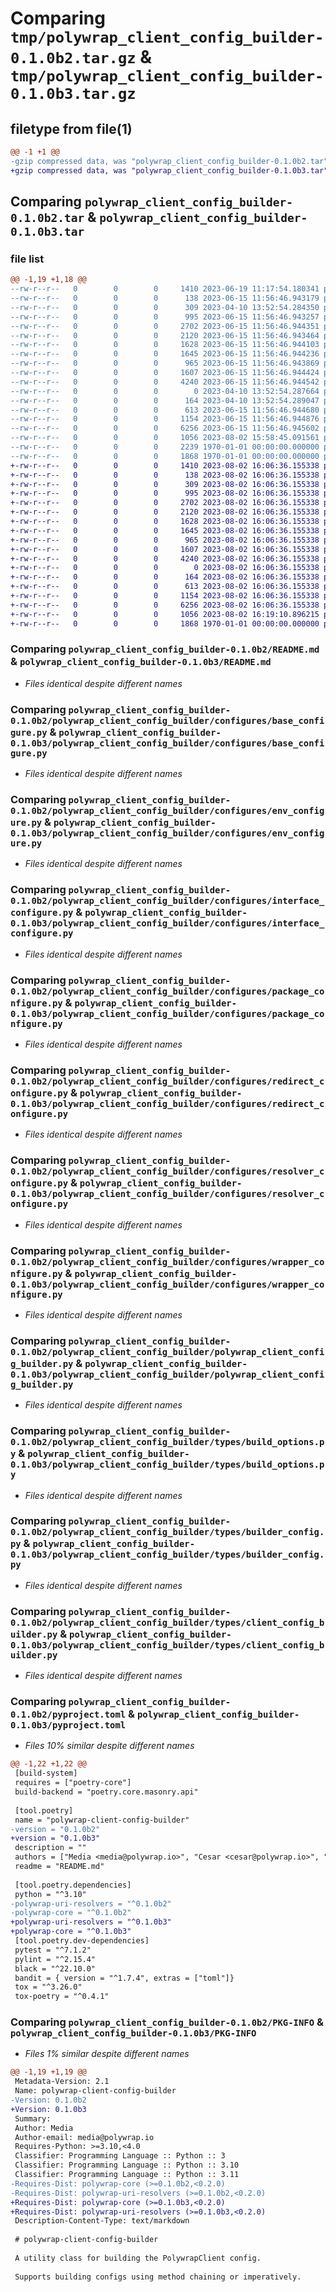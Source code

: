 # Comparing `tmp/polywrap_client_config_builder-0.1.0b2.tar.gz` & `tmp/polywrap_client_config_builder-0.1.0b3.tar.gz`

## filetype from file(1)

```diff
@@ -1 +1 @@
-gzip compressed data, was "polywrap_client_config_builder-0.1.0b2.tar", max compression
+gzip compressed data, was "polywrap_client_config_builder-0.1.0b3.tar", max compression
```

## Comparing `polywrap_client_config_builder-0.1.0b2.tar` & `polywrap_client_config_builder-0.1.0b3.tar`

### file list

```diff
@@ -1,19 +1,18 @@
--rw-r--r--   0        0        0     1410 2023-06-19 11:17:54.180341 polywrap_client_config_builder-0.1.0b2/README.md
--rw-r--r--   0        0        0      138 2023-06-15 11:56:46.943179 polywrap_client_config_builder-0.1.0b2/polywrap_client_config_builder/__init__.py
--rw-r--r--   0        0        0      309 2023-04-10 13:52:54.284350 polywrap_client_config_builder-0.1.0b2/polywrap_client_config_builder/configures/__init__.py
--rw-r--r--   0        0        0      995 2023-06-15 11:56:46.943257 polywrap_client_config_builder-0.1.0b2/polywrap_client_config_builder/configures/base_configure.py
--rw-r--r--   0        0        0     2702 2023-06-15 11:56:46.944351 polywrap_client_config_builder-0.1.0b2/polywrap_client_config_builder/configures/env_configure.py
--rw-r--r--   0        0        0     2120 2023-06-15 11:56:46.943464 polywrap_client_config_builder-0.1.0b2/polywrap_client_config_builder/configures/interface_configure.py
--rw-r--r--   0        0        0     1628 2023-06-15 11:56:46.944103 polywrap_client_config_builder-0.1.0b2/polywrap_client_config_builder/configures/package_configure.py
--rw-r--r--   0        0        0     1645 2023-06-15 11:56:46.944236 polywrap_client_config_builder-0.1.0b2/polywrap_client_config_builder/configures/redirect_configure.py
--rw-r--r--   0        0        0      965 2023-06-15 11:56:46.943869 polywrap_client_config_builder-0.1.0b2/polywrap_client_config_builder/configures/resolver_configure.py
--rw-r--r--   0        0        0     1607 2023-06-15 11:56:46.944424 polywrap_client_config_builder-0.1.0b2/polywrap_client_config_builder/configures/wrapper_configure.py
--rw-r--r--   0        0        0     4240 2023-06-15 11:56:46.944542 polywrap_client_config_builder-0.1.0b2/polywrap_client_config_builder/polywrap_client_config_builder.py
--rw-r--r--   0        0        0        0 2023-04-10 13:52:54.287664 polywrap_client_config_builder-0.1.0b2/polywrap_client_config_builder/py.typed
--rw-r--r--   0        0        0      164 2023-04-10 13:52:54.289047 polywrap_client_config_builder-0.1.0b2/polywrap_client_config_builder/types/__init__.py
--rw-r--r--   0        0        0      613 2023-06-15 11:56:46.944680 polywrap_client_config_builder-0.1.0b2/polywrap_client_config_builder/types/build_options.py
--rw-r--r--   0        0        0     1154 2023-06-15 11:56:46.944876 polywrap_client_config_builder-0.1.0b2/polywrap_client_config_builder/types/builder_config.py
--rw-r--r--   0        0        0     6256 2023-06-15 11:56:46.945602 polywrap_client_config_builder-0.1.0b2/polywrap_client_config_builder/types/client_config_builder.py
--rw-r--r--   0        0        0     1056 2023-08-02 15:58:45.091561 polywrap_client_config_builder-0.1.0b2/pyproject.toml
--rw-r--r--   0        0        0     2239 1970-01-01 00:00:00.000000 polywrap_client_config_builder-0.1.0b2/setup.py
--rw-r--r--   0        0        0     1868 1970-01-01 00:00:00.000000 polywrap_client_config_builder-0.1.0b2/PKG-INFO
+-rw-r--r--   0        0        0     1410 2023-08-02 16:06:36.155338 polywrap_client_config_builder-0.1.0b3/README.md
+-rw-r--r--   0        0        0      138 2023-08-02 16:06:36.155338 polywrap_client_config_builder-0.1.0b3/polywrap_client_config_builder/__init__.py
+-rw-r--r--   0        0        0      309 2023-08-02 16:06:36.155338 polywrap_client_config_builder-0.1.0b3/polywrap_client_config_builder/configures/__init__.py
+-rw-r--r--   0        0        0      995 2023-08-02 16:06:36.155338 polywrap_client_config_builder-0.1.0b3/polywrap_client_config_builder/configures/base_configure.py
+-rw-r--r--   0        0        0     2702 2023-08-02 16:06:36.155338 polywrap_client_config_builder-0.1.0b3/polywrap_client_config_builder/configures/env_configure.py
+-rw-r--r--   0        0        0     2120 2023-08-02 16:06:36.155338 polywrap_client_config_builder-0.1.0b3/polywrap_client_config_builder/configures/interface_configure.py
+-rw-r--r--   0        0        0     1628 2023-08-02 16:06:36.155338 polywrap_client_config_builder-0.1.0b3/polywrap_client_config_builder/configures/package_configure.py
+-rw-r--r--   0        0        0     1645 2023-08-02 16:06:36.155338 polywrap_client_config_builder-0.1.0b3/polywrap_client_config_builder/configures/redirect_configure.py
+-rw-r--r--   0        0        0      965 2023-08-02 16:06:36.155338 polywrap_client_config_builder-0.1.0b3/polywrap_client_config_builder/configures/resolver_configure.py
+-rw-r--r--   0        0        0     1607 2023-08-02 16:06:36.155338 polywrap_client_config_builder-0.1.0b3/polywrap_client_config_builder/configures/wrapper_configure.py
+-rw-r--r--   0        0        0     4240 2023-08-02 16:06:36.155338 polywrap_client_config_builder-0.1.0b3/polywrap_client_config_builder/polywrap_client_config_builder.py
+-rw-r--r--   0        0        0        0 2023-08-02 16:06:36.155338 polywrap_client_config_builder-0.1.0b3/polywrap_client_config_builder/py.typed
+-rw-r--r--   0        0        0      164 2023-08-02 16:06:36.155338 polywrap_client_config_builder-0.1.0b3/polywrap_client_config_builder/types/__init__.py
+-rw-r--r--   0        0        0      613 2023-08-02 16:06:36.155338 polywrap_client_config_builder-0.1.0b3/polywrap_client_config_builder/types/build_options.py
+-rw-r--r--   0        0        0     1154 2023-08-02 16:06:36.155338 polywrap_client_config_builder-0.1.0b3/polywrap_client_config_builder/types/builder_config.py
+-rw-r--r--   0        0        0     6256 2023-08-02 16:06:36.155338 polywrap_client_config_builder-0.1.0b3/polywrap_client_config_builder/types/client_config_builder.py
+-rw-r--r--   0        0        0     1056 2023-08-02 16:19:10.896215 polywrap_client_config_builder-0.1.0b3/pyproject.toml
+-rw-r--r--   0        0        0     1868 1970-01-01 00:00:00.000000 polywrap_client_config_builder-0.1.0b3/PKG-INFO
```

### Comparing `polywrap_client_config_builder-0.1.0b2/README.md` & `polywrap_client_config_builder-0.1.0b3/README.md`

 * *Files identical despite different names*

### Comparing `polywrap_client_config_builder-0.1.0b2/polywrap_client_config_builder/configures/base_configure.py` & `polywrap_client_config_builder-0.1.0b3/polywrap_client_config_builder/configures/base_configure.py`

 * *Files identical despite different names*

### Comparing `polywrap_client_config_builder-0.1.0b2/polywrap_client_config_builder/configures/env_configure.py` & `polywrap_client_config_builder-0.1.0b3/polywrap_client_config_builder/configures/env_configure.py`

 * *Files identical despite different names*

### Comparing `polywrap_client_config_builder-0.1.0b2/polywrap_client_config_builder/configures/interface_configure.py` & `polywrap_client_config_builder-0.1.0b3/polywrap_client_config_builder/configures/interface_configure.py`

 * *Files identical despite different names*

### Comparing `polywrap_client_config_builder-0.1.0b2/polywrap_client_config_builder/configures/package_configure.py` & `polywrap_client_config_builder-0.1.0b3/polywrap_client_config_builder/configures/package_configure.py`

 * *Files identical despite different names*

### Comparing `polywrap_client_config_builder-0.1.0b2/polywrap_client_config_builder/configures/redirect_configure.py` & `polywrap_client_config_builder-0.1.0b3/polywrap_client_config_builder/configures/redirect_configure.py`

 * *Files identical despite different names*

### Comparing `polywrap_client_config_builder-0.1.0b2/polywrap_client_config_builder/configures/resolver_configure.py` & `polywrap_client_config_builder-0.1.0b3/polywrap_client_config_builder/configures/resolver_configure.py`

 * *Files identical despite different names*

### Comparing `polywrap_client_config_builder-0.1.0b2/polywrap_client_config_builder/configures/wrapper_configure.py` & `polywrap_client_config_builder-0.1.0b3/polywrap_client_config_builder/configures/wrapper_configure.py`

 * *Files identical despite different names*

### Comparing `polywrap_client_config_builder-0.1.0b2/polywrap_client_config_builder/polywrap_client_config_builder.py` & `polywrap_client_config_builder-0.1.0b3/polywrap_client_config_builder/polywrap_client_config_builder.py`

 * *Files identical despite different names*

### Comparing `polywrap_client_config_builder-0.1.0b2/polywrap_client_config_builder/types/build_options.py` & `polywrap_client_config_builder-0.1.0b3/polywrap_client_config_builder/types/build_options.py`

 * *Files identical despite different names*

### Comparing `polywrap_client_config_builder-0.1.0b2/polywrap_client_config_builder/types/builder_config.py` & `polywrap_client_config_builder-0.1.0b3/polywrap_client_config_builder/types/builder_config.py`

 * *Files identical despite different names*

### Comparing `polywrap_client_config_builder-0.1.0b2/polywrap_client_config_builder/types/client_config_builder.py` & `polywrap_client_config_builder-0.1.0b3/polywrap_client_config_builder/types/client_config_builder.py`

 * *Files identical despite different names*

### Comparing `polywrap_client_config_builder-0.1.0b2/pyproject.toml` & `polywrap_client_config_builder-0.1.0b3/pyproject.toml`

 * *Files 10% similar despite different names*

```diff
@@ -1,22 +1,22 @@
 [build-system]
 requires = ["poetry-core"]
 build-backend = "poetry.core.masonry.api"
 
 [tool.poetry]
 name = "polywrap-client-config-builder"
-version = "0.1.0b2"
+version = "0.1.0b3"
 description = ""
 authors = ["Media <media@polywrap.io>", "Cesar <cesar@polywrap.io>", "Niraj <niraj@polywrap.io>"]
 readme = "README.md"
 
 [tool.poetry.dependencies]
 python = "^3.10"
-polywrap-uri-resolvers = "^0.1.0b2"
-polywrap-core = "^0.1.0b2"
+polywrap-uri-resolvers = "^0.1.0b3"
+polywrap-core = "^0.1.0b3"
 [tool.poetry.dev-dependencies]
 pytest = "^7.1.2"
 pylint = "^2.15.4"
 black = "^22.10.0"
 bandit = { version = "^1.7.4", extras = ["toml"]}
 tox = "^3.26.0"
 tox-poetry = "^0.4.1"
```

### Comparing `polywrap_client_config_builder-0.1.0b2/PKG-INFO` & `polywrap_client_config_builder-0.1.0b3/PKG-INFO`

 * *Files 1% similar despite different names*

```diff
@@ -1,19 +1,19 @@
 Metadata-Version: 2.1
 Name: polywrap-client-config-builder
-Version: 0.1.0b2
+Version: 0.1.0b3
 Summary: 
 Author: Media
 Author-email: media@polywrap.io
 Requires-Python: >=3.10,<4.0
 Classifier: Programming Language :: Python :: 3
 Classifier: Programming Language :: Python :: 3.10
 Classifier: Programming Language :: Python :: 3.11
-Requires-Dist: polywrap-core (>=0.1.0b2,<0.2.0)
-Requires-Dist: polywrap-uri-resolvers (>=0.1.0b2,<0.2.0)
+Requires-Dist: polywrap-core (>=0.1.0b3,<0.2.0)
+Requires-Dist: polywrap-uri-resolvers (>=0.1.0b3,<0.2.0)
 Description-Content-Type: text/markdown
 
 # polywrap-client-config-builder
 
 A utility class for building the PolywrapClient config. 
 
 Supports building configs using method chaining or imperatively.
```

